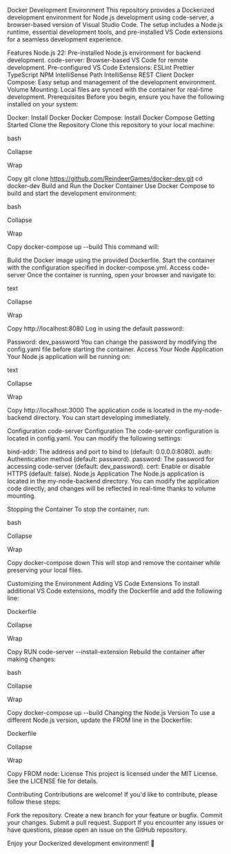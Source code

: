 Docker Development Environment
This repository provides a Dockerized development environment for Node.js development using code-server, a browser-based version of Visual Studio Code. The setup includes a Node.js runtime, essential development tools, and pre-installed VS Code extensions for a seamless development experience.

Features
Node.js 22: Pre-installed Node.js environment for backend development.
code-server: Browser-based VS Code for remote development.
Pre-configured VS Code Extensions:
ESLint
Prettier
TypeScript
NPM IntelliSense
Path IntelliSense
REST Client
Docker Compose: Easy setup and management of the development environment.
Volume Mounting: Local files are synced with the container for real-time development.
Prerequisites
Before you begin, ensure you have the following installed on your system:

Docker: Install Docker
Docker Compose: Install Docker Compose
Getting Started
Clone the Repository
Clone this repository to your local machine:

bash

Collapse

Wrap

Copy
git clone https://github.com/ReindeerGames/docker-dev.git
cd docker-dev
Build and Run the Docker Container
Use Docker Compose to build and start the development environment:

bash

Collapse

Wrap

Copy
docker-compose up --build
This command will:

Build the Docker image using the provided Dockerfile.
Start the container with the configuration specified in docker-compose.yml.
Access code-server
Once the container is running, open your browser and navigate to:

text

Collapse

Wrap

Copy
http://localhost:8080
Log in using the default password:

Password: dev_password
You can change the password by modifying the config.yaml file before starting the container.
Access Your Node Application
Your Node.js application will be running on:

text

Collapse

Wrap

Copy
http://localhost:3000
The application code is located in the my-node-backend directory. You can start developing immediately.

Configuration
code-server Configuration
The code-server configuration is located in config.yaml. You can modify the following settings:

bind-addr: The address and port to bind to (default: 0.0.0.0:8080).
auth: Authentication method (default: password).
password: The password for accessing code-server (default: dev_password).
cert: Enable or disable HTTPS (default: false).
Node.js Application
The Node.js application is located in the my-node-backend directory. You can modify the application code directly, and changes will be reflected in real-time thanks to volume mounting.

Stopping the Container
To stop the container, run:

bash

Collapse

Wrap

Copy
docker-compose down
This will stop and remove the container while preserving your local files.

Customizing the Environment
Adding VS Code Extensions
To install additional VS Code extensions, modify the Dockerfile and add the following line:

Dockerfile

Collapse

Wrap

Copy
RUN code-server --install-extension <extension-name>
Rebuild the container after making changes:

bash

Collapse

Wrap

Copy
docker-compose up --build
Changing the Node.js Version
To use a different Node.js version, update the FROM line in the Dockerfile:

Dockerfile

Collapse

Wrap

Copy
FROM node:<version>
License
This project is licensed under the MIT License. See the LICENSE file for details.

Contributing
Contributions are welcome! If you'd like to contribute, please follow these steps:

Fork the repository.
Create a new branch for your feature or bugfix.
Commit your changes.
Submit a pull request.
Support
If you encounter any issues or have questions, please open an issue on the GitHub repository.

Enjoy your Dockerized development environment! 🚀

